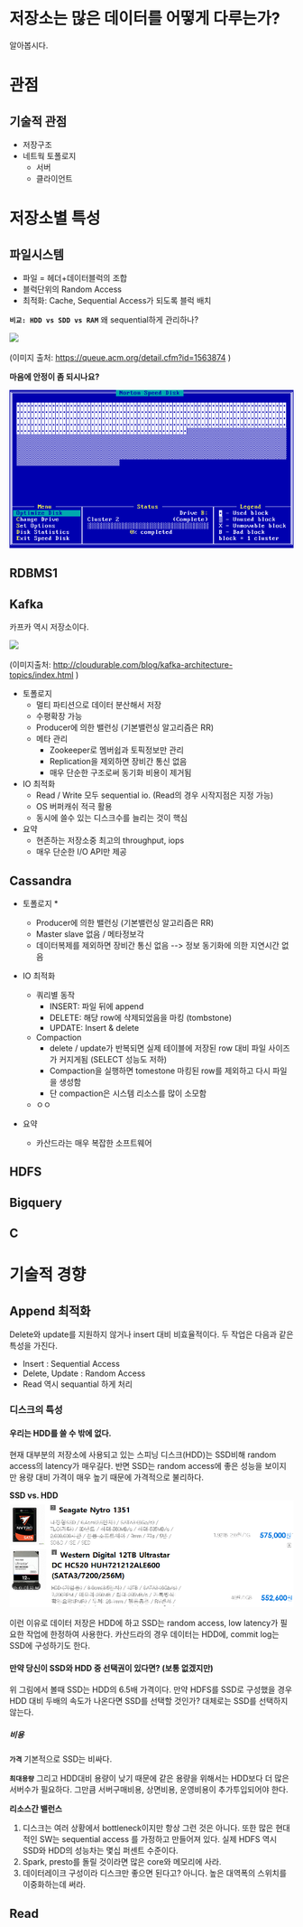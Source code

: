 # 저장소는 많은 데이터를 어떻게 다루는가?
알아봅시다.

# 관점

## 기술적 관점
* 저장구조
* 네트웍 토폴로지
   * 서버
   * 클라이언트

# 저장소별 특성

## 파일시스템

* 파일 = 헤더+데이터블럭의 조합
* 블럭단위의 Random Access
* 최적화: Cache, Sequential Access가 되도록 블럭 배치

__`비교: HDD vs SDD vs RAM`__ 왜 sequential하게 관리하나?

![](https://t1.daumcdn.net/cfile/tistory/264EE6445509188C1A)

(이미지 출처: https://queue.acm.org/detail.cfm?id=1563874 )

__마음에 안정이 좀 되시나요?__

![SpeedDisk](resources/how_storages_care_large_data/speeddisk.png)

## RDBMS1




## Kafka

카프카 역시 저장소이다.

<img src="http://cloudurable.com/images/kafka-architecture-topic-partition-layout-offsets.png" width=500>

(이미지출처: http://cloudurable.com/blog/kafka-architecture-topics/index.html )

* 토폴로지
   * 멀티 파티션으로 데이터 분산해서 저장
   * 수평확장 가능
   * Producer에 의한 밸런싱 (기본밸런싱 알고리즘은 RR)
   * 메타 관리
      * Zookeeper로 멤버쉽과 토픽정보만 관리
      * Replication을 제외하면 장비간 통신 없음
      * 매우 단순한 구조로써 동기화 비용이 제거됨
* IO 최적화
   * Read / Write 모두 sequential io. (Read의 경우 시작지점은 지정 가능)
   * OS 버퍼캐쉬 적극 활용
   * 동시에 쓸수 있는 디스크수를 늘리는 것이 핵심
* 요약
   * 현존하는 저장소중 최고의 throughput, iops
   * 매우 단순한 I/O API만 제공


## Cassandra

* 토폴로지
   * 
   * Producer에 의한 밸런싱 (기본밸런싱 알고리즘은 RR)
   * Master slave 없음 / 메타정보각
   * 데이터복제를 제외하면 장비간 통신 없음 --> 정보 동기화에 의한 지연시간 없음
* IO 최적화
   * 쿼리별 동작
      * INSERT: 파일 뒤에 append
      * DELETE: 해당 row에 삭제되었음을 마킹 (tombstone) 
      * UPDATE: Insert & delete
   * Compaction
      * delete / update가 반복되면 실제 테이블에 저장된 row 대비 파일 사이즈가 커지게됨 (SELECT 성능도 저하)
      * Compaction을 실행하면 tomestone 마킹된 row를 제외하고 다시 파일을 생성함
      * 단 compaction은 시스템 리소스를 많이 소모함
   * ㅇㅇ

* 요약
   * 카산드라는 매우 복잡한 소프트웨어


## HDFS

## Bigquery





## C

# 기술적 경향
## Append 최적화
Delete와 update를 지원하지 않거나 insert 대비 비효율적이다. 두 작업은 다음과 같은 특성을 가진다.
- Insert : Sequential Access
- Delete, Update : Random Access
- Read 역시 sequantial 하게 처리

### 디스크의 특성
#### 우리는 HDD를 쓸 수 밖에 없다.

현재 대부분의 저장소에 사용되고 있는 스피닝 디스크(HDD)는 SSD비해 random access의 latency가 매우길다. 반면 SSD는 random access에 좋은 성능을 보이지만 용량 대비 가격이 매우 높기 때문에 가격적으로 불리하다.

__SSD vs. HDD__ 
![](resources/how_storages_care_large_data/ssd_vs_sata.png "SSD 비싸다")

이런 이유로 데이터 저장은 HDD에 하고 SSD는 random access, low latency가 필요한 작업에 한정하여 사용한다. 카산드라의 경우 데이터는 HDD에, commit log는 SSD에 구성하기도 한다.

#### 만약 당신이 SSD와 HDD 중 선택권이 있다면? (보통 없겠지만)
위 그림에서 볼때 SSD는 HDD의 6.5배 가격이다. 만약 HDFS를 SSD로 구성했을 경우 HDD 대비 두배의 속도가 나온다면 SSD를 선택할 것인가? 대체로는 SSD를 선택하지 않는다.

##### 비용

__`가격`__ 기본적으로 SSD는 비싸다.

__`최대용량`__ 그리고 HDD대비 용량이 낮기 때문에 같은 용량을 위해서는 HDD보다 더 많은 서버수가 필요하다. 그만큼 서버구매비용, 상면비용, 운영비용이 추가투입되어야 한다. 
   
__리소스간 밸런스__
   1. 디스크는 여러 상황에서 bottleneck이지만 항상 그런 것은 아니다. 또한 많은 현대적인 SW는 sequential access 를 가정하고 만들어져 있다. 실제 HDFS 역시 SSD와 HDD의 성능차는 몇십 퍼센트 수준이다.
   2. Spark, presto를 돌릴 것이라면 많은 core와 메모리에 사라.
   3. 데이터레이크 구성이라 디스크만 좋으면 된다고? 아니다. 높은 대역폭의 스위치를 이중화하는데 써라.


## Read